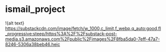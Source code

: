 # ismail_project
!{alt text} https://substackcdn.com/image/fetch/w_1000,c_limit,f_webp,q_auto:good,fl_progressive:steep/https%3A%2F%2Fsubstack-post-media.s3.amazonaws.com%2Fpublic%2Fimages%2F8fba5da0-7eff-47a7-8246-5306a38beb46.heic

